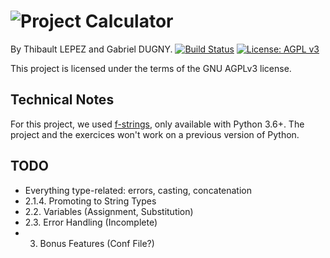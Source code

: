 ![Project Calculator](https://i.imgur.com/VW49Ez0.png)
=========================================================================================================================================================================================
By Thibault LEPEZ and Gabriel DUGNY. [![Build Status](https://travis-ci.com/SoFolichon/ProjectCalculator.svg?token=p5pFoFaqAiLRDSEHnrdp&branch=master)](https://travis-ci.com/SoFolichon/ProjectCalculator) [![License: AGPL v3](https://img.shields.io/badge/License-AGPL%20v3-blue.svg)](https://www.gnu.org/licenses/agpl-3.0)


This project is licensed under the terms of the GNU AGPLv3 license.

Technical Notes
---
For this project, we used [f-strings](https://www.python.org/dev/peps/pep-0498/), only available with Python 3.6+.
The project and the exercices won't work on a previous version of Python.


TODO
----
- Everything type-related: errors, casting, concatenation
- 2.1.4. Promoting to String Types
- 2.2. Variables (Assignment, Substitution)
- 2.3. Error Handling (Incomplete)
- 3. Bonus Features (Conf File?)